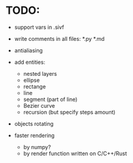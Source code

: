 # TODO:

- support vars in .sivf

- write comments in all files: *.py *.md

- antialiasing

- add entities:
  - nested layers
  - ellipse
  - rectange
  - line
  - segment (part of line)
  - Bezier curve
  - recursion (but specify steps amount)

- objects rotating

- faster rendering
  - by numpy?
  - by render function written on C/C++/Rust










